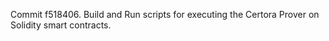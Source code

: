 Commit f518406.                    Build and Run scripts for executing the Certora Prover on Solidity smart contracts.